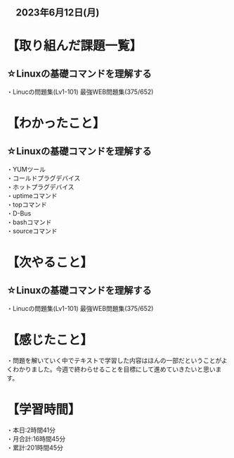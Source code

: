 ## 　2023年6月12日(月)
# 【取り組んだ課題一覧】
## ☆Linuxの基礎コマンドを理解する
・Linucの問題集(Lv1-101) 最強WEB問題集(375/652)<br>
# 【わかったこと】
## ☆Linuxの基礎コマンドを理解する
・YUMツール<br>
・コールドプラグデバイス<br>
・ホットプラグデバイス<br>
・uptimeコマンド<br>
・topコマンド<br>
・D-Bus<br>
・bashコマンド<br>
・sourceコマンド<br>
# 【次やること】
## ☆Linuxの基礎コマンドを理解する
・Linucの問題集(Lv1-101) 最強WEB問題集(375/652)
# 【感じたこと】
・問題を解いていく中でテキストで学習した内容はほんの一部だということがよくわかりました。今週で終わらせることを目標にして進めていきたいと思います。
# 【学習時間】
・本日:2時間41分<br>
・月合計:16時間45分<br>
・累計:201時間45分
